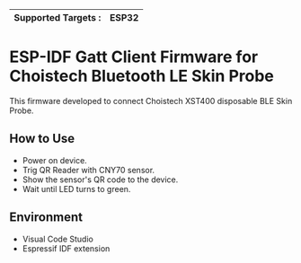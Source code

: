 | Supported Targets : | ESP32 |
| ------------------- | ----- |

# ESP-IDF Gatt Client Firmware for Choistech Bluetooth LE Skin Probe

This firmware developed to connect Choistech XST400 disposable BLE Skin Probe. 

## How to Use

- Power on device.
- Trig QR Reader with CNY70 sensor.
- Show the sensor's QR code to the device.
- Wait until LED turns to green.

## Environment

- Visual Code Studio
- Espressif IDF extension